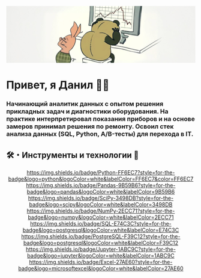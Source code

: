 <p align="center">
  <img src="https://github.com/notvarprod/notvarprod/raw/main/1.PNG" />
</p>

# Привет, я Данил 👋🏻


### Начинающий аналитик данных с опытом решения прикладных задач и диагностики оборудования. На практике интерпретировал показания приборов и на основе замеров принимал решения по ремонту. Освоил стек анализа данных (SQL, Python, A/B-тесты) для перехода в IT.

## 🛠️・Инструменты и технологии 🔧

<div align="center">
  
https://img.shields.io/badge/Python-FF6EC7?style=for-the-badge&logo=python&logoColor=white&labelColor=FF6EC7&color=FF6EC7
https://img.shields.io/badge/Pandas-9B59B6?style=for-the-badge&logo=pandas&logoColor=white&labelColor=9B59B6
https://img.shields.io/badge/SciPy-3498DB?style=for-the-badge&logo=scipy&logoColor=white&labelColor=3498DB
https://img.shields.io/badge/NumPy-2ECC71?style=for-the-badge&logo=numpy&logoColor=white&labelColor=2ECC71
https://img.shields.io/badge/SQL-E74C3C?style=for-the-badge&logo=postgresql&logoColor=white&labelColor=E74C3C
https://img.shields.io/badge/PostgreSQL-F39C12?style=for-the-badge&logo=postgresql&logoColor=white&labelColor=F39C12
https://img.shields.io/badge/Jupyter-1ABC9C?style=for-the-badge&logo=jupyter&logoColor=white&labelColor=1ABC9C
https://img.shields.io/badge/Excel-27AE60?style=for-the-badge&logo=microsoftexcel&logoColor=white&labelColor=27AE60

</div>
